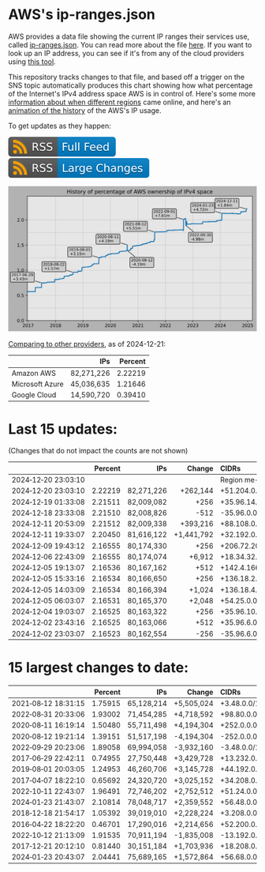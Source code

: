 # AWS's ip-ranges.json

AWS provides a data file showing the current IP ranges their
services use, called [ip-ranges.json](https://ip-ranges.amazonaws.com/ip-ranges.json).
You can read more about the file [here](https://docs.aws.amazon.com/general/latest/gr/aws-ip-ranges.html).
If you want to look up an IP address, you can see if it's from any of the cloud providers using [this tool](https://cloud-ips.s3-us-west-2.amazonaws.com/index.html).

This repository tracks changes to that file, and based off a trigger on the SNS 
topic automatically produces this chart showing how what percentage of the 
Internet's IPv4 address space AWS is in control of.  Here's some 
more [information about when different regions](announces.md) came 
online, and here's an [animation of the history](https://youtu.be/Su25yl7eol8) 
of the AWS's IP usage.

To get updates as they happen:

[![RSS Icon (Full Feed)](images/rss_badge.svg)](https://raw.githubusercontent.com/seligman/aws-ip-ranges/master/rss.xml)
[![RSS Icon (Large Changes)](images/rss_badge_partial.svg)](https://raw.githubusercontent.com/seligman/aws-ip-ranges/master/rss_big_changes.xml)

![History of AWS](history_count.svg)

[Comparing to other providers](https://github.com/seligman/cloud_sizes), as of 2024-12-21:

| | IPs | Percent |
| --- | ---: | ---: |
| Amazon AWS | 82,271,226 | 2.22219 |
| Microsoft Azure | 45,036,635 | 1.21646 |
| Google Cloud | 14,590,720 | 0.39410 |


# Last 15 updates:

(Changes that do not impact the counts are not shown)

| | Percent | IPs | Change | CIDRs |
| :--- | ---: | ---: | ---: | :--- |
| 2024&#8209;12&#8209;20&nbsp;23:03:10 | | | | Region me-west-1 |
| 2024&#8209;12&#8209;20&nbsp;23:03:10 | 2.22219 | 82,271,226 | +262,144 | +51.204.0.0/14 |
| 2024&#8209;12&#8209;19&nbsp;01:33:08 | 2.21511 | 82,009,082 | +256 | +35.96.14.0/24 |
| 2024&#8209;12&#8209;18&nbsp;23:33:08 | 2.21510 | 82,008,826 | -512 | -35.96.0.0/24,&nbsp;-35.96.10.0/24 |
| 2024&#8209;12&#8209;11&nbsp;20:53:09 | 2.21512 | 82,009,338 | +393,216 | +88.108.0.0/14,&nbsp;+13.150.0.0/15 |
| 2024&#8209;12&#8209;11&nbsp;19:33:07 | 2.20450 | 81,616,122 | +1,441,792 | +32.192.0.0/12,&nbsp;+51.200.0.0/14,&nbsp;+43.220.0.0/15 |
| 2024&#8209;12&#8209;09&nbsp;19:43:12 | 2.16555 | 80,174,330 | +256 | +206.72.209.0/24 |
| 2024&#8209;12&#8209;06&nbsp;22:43:09 | 2.16555 | 80,174,074 | +6,912 | +18.34.32.0/20,&nbsp;+18.34.240.0/22,&nbsp;+18.34.248.0/22,&nbsp;... |
| 2024&#8209;12&#8209;05&nbsp;19:13:07 | 2.16536 | 80,167,162 | +512 | +142.4.166.0/23 |
| 2024&#8209;12&#8209;05&nbsp;15:33:16 | 2.16534 | 80,166,650 | +256 | +136.18.2.0/24 |
| 2024&#8209;12&#8209;05&nbsp;14:03:09 | 2.16534 | 80,166,394 | +1,024 | +136.18.4.0/22 |
| 2024&#8209;12&#8209;05&nbsp;06:03:07 | 2.16531 | 80,165,370 | +2,048 | +54.25.0.0/21 |
| 2024&#8209;12&#8209;04&nbsp;19:03:07 | 2.16525 | 80,163,322 | +256 | +35.96.10.0/24 |
| 2024&#8209;12&#8209;02&nbsp;23:43:16 | 2.16525 | 80,163,066 | +512 | +35.96.6.0/24,&nbsp;+192.157.36.0/24 |
| 2024&#8209;12&#8209;02&nbsp;23:03:07 | 2.16523 | 80,162,554 | -256 | -35.96.6.0/24 |


# 15 largest changes to date:

| | Percent | IPs | Change | CIDRs |
| :--- | ---: | ---: | ---: | :--- |
| 2021&#8209;08&#8209;12&nbsp;18:31:15 | 1.75915 | 65,128,214 | +5,505,024 | +3.48.0.0/12,&nbsp;+35.96.0.0/12,&nbsp;+3.152.0.0/13,&nbsp;... |
| 2022&#8209;08&#8209;31&nbsp;20:33:06 | 1.93002 | 71,454,285 | +4,718,592 | +98.80.0.0/12,&nbsp;+184.32.0.0/12,&nbsp;+13.184.0.0/13,&nbsp;... |
| 2020&#8209;08&#8209;11&nbsp;16:19:14 | 1.50480 | 55,711,498 | +4,194,304 | +252.0.0.0/10 |
| 2020&#8209;08&#8209;12&nbsp;19:21:14 | 1.39151 | 51,517,198 | -4,194,304 | -252.0.0.0/10 |
| 2022&#8209;09&#8209;29&nbsp;20:23:06 | 1.89058 | 69,994,058 | -3,932,160 | -3.48.0.0/12,&nbsp;-35.96.0.0/12,&nbsp;-3.240.0.0/13,&nbsp;... |
| 2017&#8209;06&#8209;29&nbsp;22:42:11 | 0.74955 | 27,750,448 | +3,429,728 | +13.232.0.0/13,&nbsp;+34.240.0.0/13,&nbsp;+35.168.0.0/13,&nbsp;... |
| 2019&#8209;08&#8209;01&nbsp;20:03:05 | 1.24953 | 46,260,706 | +3,145,728 | +44.192.0.0/10,&nbsp;-3.192.0.0/12 |
| 2017&#8209;04&#8209;07&nbsp;18:22:10 | 0.65692 | 24,320,720 | +3,025,152 | +34.208.0.0/12,&nbsp;+34.224.0.0/12,&nbsp;+13.58.0.0/15,&nbsp;... |
| 2022&#8209;10&#8209;11&nbsp;22:43:07 | 1.96491 | 72,746,202 | +2,752,512 | +51.24.0.0/13,&nbsp;+57.104.0.0/13,&nbsp;+51.20.0.0/14,&nbsp;... |
| 2024&#8209;01&#8209;23&nbsp;21:43:07 | 2.10814 | 78,048,717 | +2,359,552 | +56.48.0.0/13,&nbsp;+16.28.0.0/14,&nbsp;+16.64.0.0/14,&nbsp;... |
| 2018&#8209;12&#8209;18&nbsp;21:54:17 | 1.05392 | 39,019,010 | +2,228,224 | +3.208.0.0/12,&nbsp;+3.224.0.0/12,&nbsp;+13.48.0.0/15 |
| 2016&#8209;04&#8209;22&nbsp;18:22:20 | 0.46701 | 17,290,016 | +2,214,656 | +52.200.0.0/13,&nbsp;+52.208.0.0/13,&nbsp;+52.36.0.0/14,&nbsp;... |
| 2022&#8209;10&#8209;12&nbsp;21:13:09 | 1.91535 | 70,911,194 | -1,835,008 | -13.192.0.0/13,&nbsp;-16.28.0.0/14,&nbsp;-40.172.0.0/14,&nbsp;... |
| 2017&#8209;12&#8209;21&nbsp;20:12:10 | 0.81440 | 30,151,184 | +1,703,936 | +18.208.0.0/13,&nbsp;+18.204.0.0/14,&nbsp;+18.224.0.0/14,&nbsp;... |
| 2024&#8209;01&#8209;23&nbsp;20:43:07 | 2.04441 | 75,689,165 | +1,572,864 | +56.68.0.0/14,&nbsp;+56.128.0.0/14,&nbsp;+56.136.0.0/14,&nbsp;... |
